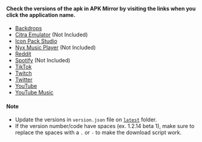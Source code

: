 #### Check the versions of the apk in APK Mirror by visiting the links when you click the application name.

- [Backdrops](https://www.apkmirror.com/apk/backdrops/backdrops-wallpapers)
- [Citra Emulator](https://citra-emulator-3ds-emulator.en.uptodown.com/android/download) (Not Included)
- [Icon Pack Studio](https://www.apkmirror.com/apk/smart-launcher-team/icon-pack-studio)
- [Nyx Music Player](https://nyx-music-player.en.uptodown.com/android/download) (Not Included)
- [Reddit](https://www.apkmirror.com/apk/redditinc/reddit)
- [Spotify](https://spotify.en.uptodown.com/android/download) (Not Included)
- [TikTok](https://www.apkmirror.com/apk/tiktok-pte-ltd/tik-tok-including-musical-ly)
- [Twitch](https://www.apkmirror.com/apk/twitch-interactive-inc/twitch)
- [Twitter](https://www.apkmirror.com/apk/twitter-inc/twitter)
- [YouTube](https://www.apkmirror.com/apk/google-inc/youtube)
- [YouTube Music](https://www.apkmirror.com/apk/google-inc/youtube-music)

#### Note
- Update the versions in `version.json` file on [`latest`](/revanced/assets/versions/latest/versions.json) folder.
- If the version number/code have spaces (ex. 1.2.14 beta 1), make sure to replace the spaces with a `.` or `-` to make the download script work.
